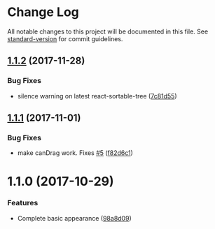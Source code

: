 # Change Log

All notable changes to this project will be documented in this file. See [standard-version](https://github.com/conventional-changelog/standard-version) for commit guidelines.

<a name="1.1.2"></a>
## [1.1.2](https://github.com/frontend-collective/react-sortable-tree-theme-file-explorer/compare/v1.1.1...v1.1.2) (2017-11-28)


### Bug Fixes

* silence warning on latest react-sortable-tree ([7c81d55](https://github.com/frontend-collective/react-sortable-tree-theme-file-explorer/commit/7c81d55))



<a name="1.1.1"></a>
## [1.1.1](https://github.com/frontend-collective/react-sortable-tree-theme-file-explorer/compare/v1.1.0...v1.1.1) (2017-11-01)


### Bug Fixes

* make canDrag work. Fixes [#5](https://github.com/frontend-collective/react-sortable-tree-theme-file-explorer/issues/5) ([f82d6c1](https://github.com/frontend-collective/react-sortable-tree-theme-file-explorer/commit/f82d6c1))



<a name="1.1.0"></a>
# 1.1.0 (2017-10-29)


### Features

* Complete basic appearance ([98a8d09](https://github.com/frontend-collective/react-sortable-tree/commit/98a8d09))
